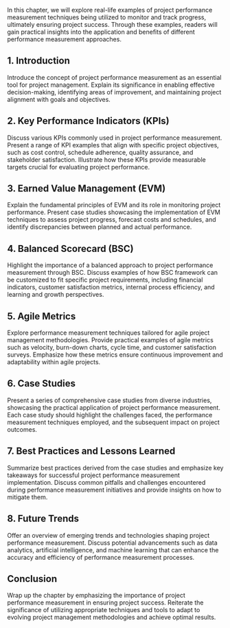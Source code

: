 
In this chapter, we will explore real-life examples of project performance measurement techniques being utilized to monitor and track progress, ultimately ensuring project success. Through these examples, readers will gain practical insights into the application and benefits of different performance measurement approaches.

## 1\. Introduction

Introduce the concept of project performance measurement as an essential tool for project management. Explain its significance in enabling effective decision-making, identifying areas of improvement, and maintaining project alignment with goals and objectives.

## 2\. Key Performance Indicators (KPIs)

Discuss various KPIs commonly used in project performance measurement. Present a range of KPI examples that align with specific project objectives, such as cost control, schedule adherence, quality assurance, and stakeholder satisfaction. Illustrate how these KPIs provide measurable targets crucial for evaluating project performance.

## 3\. Earned Value Management (EVM)

Explain the fundamental principles of EVM and its role in monitoring project performance. Present case studies showcasing the implementation of EVM techniques to assess project progress, forecast costs and schedules, and identify discrepancies between planned and actual performance.

## 4\. Balanced Scorecard (BSC)

Highlight the importance of a balanced approach to project performance measurement through BSC. Discuss examples of how BSC framework can be customized to fit specific project requirements, including financial indicators, customer satisfaction metrics, internal process efficiency, and learning and growth perspectives.

## 5\. Agile Metrics

Explore performance measurement techniques tailored for agile project management methodologies. Provide practical examples of agile metrics such as velocity, burn-down charts, cycle time, and customer satisfaction surveys. Emphasize how these metrics ensure continuous improvement and adaptability within agile projects.

## 6\. Case Studies

Present a series of comprehensive case studies from diverse industries, showcasing the practical application of project performance measurement. Each case study should highlight the challenges faced, the performance measurement techniques employed, and the subsequent impact on project outcomes.

## 7\. Best Practices and Lessons Learned

Summarize best practices derived from the case studies and emphasize key takeaways for successful project performance measurement implementation. Discuss common pitfalls and challenges encountered during performance measurement initiatives and provide insights on how to mitigate them.

## 8\. Future Trends

Offer an overview of emerging trends and technologies shaping project performance measurement. Discuss potential advancements such as data analytics, artificial intelligence, and machine learning that can enhance the accuracy and efficiency of performance measurement processes.

## Conclusion

Wrap up the chapter by emphasizing the importance of project performance measurement in ensuring project success. Reiterate the significance of utilizing appropriate techniques and tools to adapt to evolving project management methodologies and achieve optimal results.
